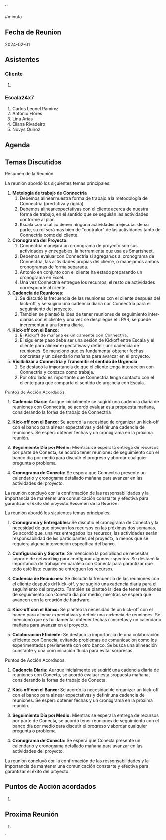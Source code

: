 ``

#minuta
## Fecha de Reunion
2024-02-01

## Asistentes

### Cliente
1. 
### Escala24x7
1. Carlos Leonel Ramírez
2. Antonio Flores
3. Lina Arias
4. Eliana Rivadeiro
5. Novys Quiroz


## Agenda

## Temas Discutidos
Resumen de la Reunión:

La reunión abordó los siguientes temas principales:



1. **Metologia de trabajo de Connectria**
	1. Debemos alinear nuestra forma de trabajo a la metodología de Connectria (predictiva y rígida)
	2. Debemos alinear expectativas con el cliente acerca de nuestra forma de trabajo, en el sentido que se seguirán las actividades conforme al plan.
	3. Escala como tal no tienen ninguna actividades a ejecutar de su parte, su rol será mas bien de "contralor" de las actividades tanto de Connectria como del cliente.
2. **Cronograma del Proyecto:**
	1. Connectria manejará un cronograma de proyecto son sus actividades y entregables, la herramienta que usa es Smartsheet.
	2. Debemos evaluar con Connectria si agregamos al cronograma de Connectria, las actividades propias del cliente, o manejamos ambos cronogramas de forma separada.
	3. Antonio en conjunto con el cliente ha estado preparando un cronograma en Excel.
	4. Una vez Connectria entregue los recursos, el resto de actividades corresponde al cliente.
3. **Cadencia de Reuniones:** 
	1. Se discutió la frecuencia de las reuniones con el cliente después del kick-off, y se sugirió una cadencia diaria con Connectria para el seguimiento del proyecto.
	2. También se planteó la idea de tener reuniones de seguimiento inter-diarias con el cliente y una vez se despliegue el LPAR, se puede incrementar a una forma diaria.
5. **Kick-off con el Banco:** 
	1. El Kickoff de mañana es únicamente con Connectria.
	2. El siguiente paso debe ser una sesión de Kickoff entre Escala y el cliente para alinear expectativas y definir una cadencia de reuniones. Se mencionó que es fundamental obtener fechas concretas y un calendario mañana para avanzar en el proyecto.
5. **Visilbilizar a Connectria y Transmitir el sentido de Urgencia** 
	1. Se destacó la importancia de que el cliente tenga interacción con Connectria y conozca como trabaja.
	2. Por otro lado es importante que Connectria tenga contacto con el cliente para que comparta el sentido de urgencia con Escala.
	

Puntos de Acción Acordados:

1. **Cadencia Diaria:** Aunque inicialmente se sugirió una cadencia diaria de reuniones con Connectria, se acordó evaluar esta propuesta mañana, considerando la forma de trabajo de Connectria.
    
2. **Kick-off con el Banco:** Se acordó la necesidad de organizar un kick-off con el banco para alinear expectativas y definir una cadencia de reuniones. Se espera obtener fechas y un cronograma en la próxima reunión.
    
3. **Seguimiento Día por Medio:** Mientras se espera la entrega de recursos por parte de Conecta, se acordó tener reuniones de seguimiento con el banco día por medio para discutir el progreso y abordar cualquier pregunta o problema.
    
4. **Cronograma de Conecta:** Se espera que Connectria presente un calendario y cronograma detallado mañana para avanzar en las actividades del proyecto.
    

La reunión concluyó con la confirmación de las responsabilidades y la importancia de mantener una comunicación constante y efectiva para garantizar el éxito del proyecto.Resumen de la Reunión:

La reunión abordó los siguientes temas principales:

1. **Cronograma y Entregables:** Se discutió el cronograma de Conecta y la necesidad de que provean los recursos en las próximas dos semanas. Se acordó que, una vez entregados los recursos, las actividades serán responsabilidad de los participantes del proyecto, a menos que se requiera alguna intervención específica del banco.
    
2. **Configuración y Soporte:** Se mencionó la posibilidad de necesitar soporte de networking para configurar algunos aspectos. Se destacó la importancia de trabajar en paralelo con Conecta para garantizar que todo esté listo cuando se entreguen los recursos.
    
3. **Cadencia de Reuniones:** Se discutió la frecuencia de las reuniones con el cliente después del kick-off, y se sugirió una cadencia diaria para el seguimiento del proyecto. También se planteó la idea de tener reuniones de seguimiento con Conecta día por medio, mientras se espera que avancen con la creación de hardware.
    
4. **Kick-off con el Banco:** Se planteó la necesidad de un kick-off con el banco para alinear expectativas y definir una cadencia de reuniones. Se mencionó que es fundamental obtener fechas concretas y un calendario mañana para avanzar en el proyecto.
    
5. **Colaboración Eficiente:** Se destacó la importancia de una colaboración eficiente con Conecta, evitando problemas de comunicación como los experimentados previamente con otro banco. Se busca una alineación constante y una comunicación fluida para evitar sorpresas.
    

Puntos de Acción Acordados:

1. **Cadencia Diaria:** Aunque inicialmente se sugirió una cadencia diaria de reuniones con Conecta, se acordó evaluar esta propuesta mañana, considerando la forma de trabajo de Conecta.
    
2. **Kick-off con el Banco:** Se acordó la necesidad de organizar un kick-off con el banco para alinear expectativas y definir una cadencia de reuniones. Se espera obtener fechas y un cronograma en la próxima reunión.
    
3. **Seguimiento Día por Medio:** Mientras se espera la entrega de recursos por parte de Conecta, se acordó tener reuniones de seguimiento con el banco día por medio para discutir el progreso y abordar cualquier pregunta o problema.
    
4. **Cronograma de Conecta:** Se espera que Conecta presente un calendario y cronograma detallado mañana para avanzar en las actividades del proyecto.
    

La reunión concluyó con la confirmación de las responsabilidades y la importancia de mantener una comunicación constante y efectiva para garantizar el éxito del proyecto.

## Puntos de Acción acordados
1. 

## Proxima Reunión
1.  

`